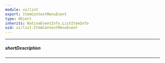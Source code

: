 ```yaml
---
module: ui/list
export: ItemContextMenuEvent
type: Object
inherits: NativeEventInfo,ListItemInfo
uid: ui/list:ItemContextMenuEvent
---
```

---
##### shortDescription
<!-- Description goes here -->

---
<!-- Description goes here -->